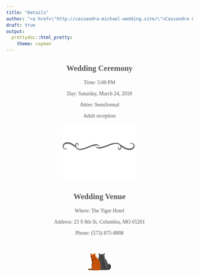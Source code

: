 ```yaml
---
title: "Details"
author: "<a href=\"http://cassandra-michael-wedding.site/\">Cassandra & Michael Wedding</a>"
draft: true
output:
  prettydoc::html_pretty:
    theme: cayman
---
```


<style>
.page-header {
background-image: url(img/header2.jpeg) !important;
}
h1, h2, h3, h4, p, ul li, ul {
text-align: center;
color: #555;
}
.main-content h2, .main-content h3 {
color: black;
}
h1.project-name {
font-size: 2.5em;
margin-top: 10px;
padding-top: 20px;
color: white;
}
h4.author.project-author a {
color: #f3f3f3;
font-size: 1.35em;
}
.main-content h3 {
color: black;
}
ul {
list-style-type: none;
}
p {
max-width: 500px;
margin-left: auto;
margin-right: auto;
}
ul li {
margin-left: -2px;
padding: 5px;
}
html, body {
font-family: Georgia;
}
</style>

## Wedding Ceremony
Time: 5:00 PM

Day: Saturday, March 24, 2018

Attire: Semiformal

Adult reception

<p><img height="150" width="auto" src="img/divider.svg" /></p>

## Wedding Venue
Where: The Tiger Hotel

Address: 23 S 8th St, Columbia, MO 65201

Phone: (573) 875-8888

<br>
<p><img height="50" width="auto" src="img/cats.png" /></p>
<br>
